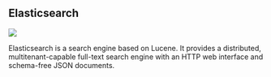 ## Elasticsearch

![]({{site.baseurl}}/images/elasticsearch.png)

Elasticsearch is a search engine based on Lucene. It provides a distributed,
multitenant-capable full-text search engine with an HTTP web interface and
schema-free JSON documents.
